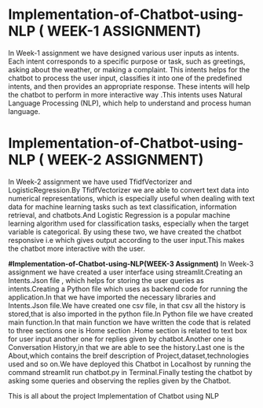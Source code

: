 # Implementation-of-Chatbot-using-NLP ( WEEK-1 ASSIGNMENT)
In Week-1 assignment we have  designed  various user inputs as intents. Each intent corresponds to a specific purpose or task, such as greetings, asking about the weather, or making a complaint. This intents helps for the chatbot to  process the user input, classifies it into one of the predefined intents, and then provides an appropriate response.
These intents  will help   the chatbot  to perform in more interactive way .This intents uses  Natural Language Processing (NLP), which help to understand and process human language.


# Implementation-of-Chatbot-using-NLP ( WEEK-2 ASSIGNMENT)
In Week-2 assignment we have used TfidfVectorizer and LogisticRegression.By TfidfVectorizer we are able  to convert text data into numerical representations, which is  especially useful when dealing with text data for machine learning tasks such as text classification, information retrieval, and chatbots.And Logistic Regression is a popular machine learning algorithm used for classification tasks, especially when the target variable is categorical. By using these two, we have created the chatbot responsive i.e which gives output according to the user input.This makes the chatbot more interactive with the user.


**#Implementation-of-Chatbot-using-NLP(WEEK-3 Assignment)**
In Week-3 assignment we have created a user interface using streamlit.Creating an Intents.Json file , which helps for storing the user queries as intents.Creating a Python file  which uses as backend code for running the application.In that we have imported the necessary libraries and Intents.Json file.We have created one csv file, in that csv all the history is stored,that is also imported in the python file.In Python file  we have created main function.In that main function we have written the code that is related to three sections one is Home section .Home section is  related to text box for user input another one for replies given by chatbot.Another one is Conversation History,in that we are able to see the history.Last one is the About,which contains the breif description of Project,dataset,technologies used and so on.We have deployed this Chatbot in Localhost by running the command streamlit run chatbot.py in Terminal.Finally testing the chatbot by asking some queries and observing the replies given by the Chatbot.



This is all about the project Implementation of Chatbot using NLP
